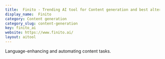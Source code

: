 ```yaml
---
title:  Finito - Trending AI tool for Content generation and best alternatives
display_name:  Finito
category: Content generation
category_slug: content-generation
key: finito_ai
website: https://www.finito.ai/
layout: aitool
---
```


Language-enhancing and automating content tasks.
